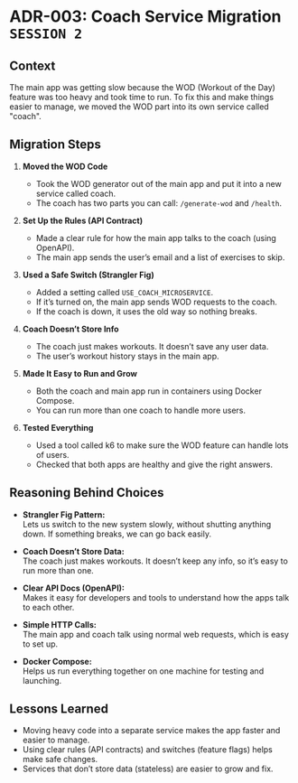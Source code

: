# ADR-003: Coach Service Migration `SESSION 2`

## Context

The main app was getting slow because the WOD (Workout of the Day) feature was too heavy and took time to run. To fix this and make things easier to manage, we moved the WOD part into its own service called "coach".

## Migration Steps
1. **Moved the WOD Code**  
    - Took the WOD generator out of the main app and put it into a new service called coach.
    - The coach has two parts you can call: `/generate-wod` and `/health`.

2. **Set Up the Rules (API Contract)**  
    - Made a clear rule for how the main app talks to the coach (using OpenAPI).
    - The main app sends the user’s email and a list of exercises to skip.

3. **Used a Safe Switch (Strangler Fig)**  
    - Added a setting called `USE_COACH_MICROSERVICE`.
    - If it’s turned on, the main app sends WOD requests to the coach.
    - If the coach is down, it uses the old way so nothing breaks.

4. **Coach Doesn’t Store Info**  
    - The coach just makes workouts. It doesn’t save any user data.
    - The user’s workout history stays in the main app.

5. **Made It Easy to Run and Grow**  
    - Both the coach and main app run in containers using Docker Compose.
    - You can run more than one coach to handle more users.

6. **Tested Everything**  
    - Used a tool called k6 to make sure the WOD feature can handle lots of users.
    - Checked that both apps are healthy and give the right answers.

## Reasoning Behind Choices
- **Strangler Fig Pattern:**  
    Lets us switch to the new system slowly, without shutting anything down. If something breaks, we can go back easily.

- **Coach Doesn’t Store Data:**  
    The coach just makes workouts. It doesn’t keep any info, so it’s easy to run more than one.

- **Clear API Docs (OpenAPI):**  
    Makes it easy for developers and tools to understand how the apps talk to each other.

- **Simple HTTP Calls:**  
    The main app and coach talk using normal web requests, which is easy to set up.

- **Docker Compose:**  
    Helps us run everything together on one machine for testing and launching.

## Lessons Learned

- Moving heavy code into a separate service makes the app faster and easier to manage.
- Using clear rules (API contracts) and switches (feature flags) helps make safe changes.
- Services that don’t store data (stateless) are easier to grow and fix.